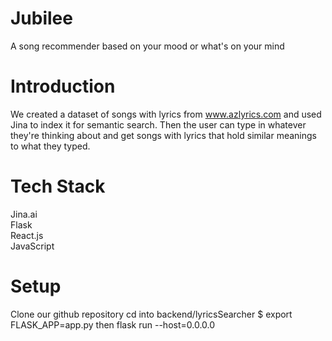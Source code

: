 # Jubilee 
A song recommender based on your mood or what's on your mind
# Introduction
We created a dataset of songs with lyrics from www.azlyrics.com and used Jina to index it for semantic search. 
Then the user can type in whatever they're thinking about and get songs with lyrics that hold similar meanings to what they typed.

# Tech Stack
Jina.ai  
Flask   
React.js  
JavaScript

# Setup
Clone our github repository 
cd into backend/lyricsSearcher
$ export FLASK_APP=app.py
then flask run --host=0.0.0.0
